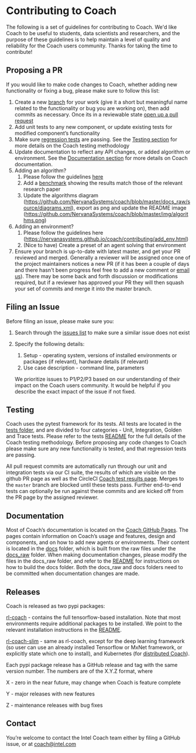# Contributing to Coach

The following is a set of guidelines for contributing to Coach.
We'd like Coach to be useful to students, data scientists and researchers, and the purpose of these guidelines is to help maintain a level of quality and reliability for the Coach users community. 
Thanks for taking the time to contribute!

## Proposing a PR
If you would like to make code changes to Coach, whether adding new functionality or fixing a bug, please make sure to follow this list:
1. Create a new [branch](https://help.github.com/articles/about-branches/) for your work (give it a short but meaningful name related to the functionality or bug you are working on), then add commits as necessary.  Once its in a reviewable state [open up a pull request](https://help.github.com/articles/about-pull-requests/)
1. Add unit tests to any new component, or update existing tests for modified component’s functionality
1. Make sure [regression tests](https://github.com/NervanaSystems/coach/tree/master/rl_coach/tests) are passing. See the [Testing section](#testing) for more details on the Coach testing methodology 
1. Update documentation to reflect any API changes, or added algorithm or environment. See the [Documentation section](#documentation) for more details on Coach documentation. 
1. Adding an algorithm? 
    1. Please follow the guidelines [here](https://nervanasystems.github.io/coach/contributing/add_agent.html)
    1. Add a [benchmark](https://github.com/NervanaSystems/coach/blob/master/benchmarks/README.md) showing the results match those of the relevant research paper
    1. Update the algorithms diagram (https://github.com/NervanaSystems/coach/blob/master/docs_raw/source/diagrams.xml), export as png and update the README image (https://github.com/NervanaSystems/coach/blob/master/img/algorithms.png) 
1. Adding an environment? 
    1. Please follow the guidelines here (https://nervanasystems.github.io/coach/contributing/add_env.html)
    1. (Nice to have) Create a preset of an agent solving that environment
1. Ensure your branch is up-to-date with latest master, and get your PR reviewed and merged.  Generally a reviewer will be assigned once one of the project maintainers notices a new PR (if it has been a couple of days and there hasn't been progress feel free to add a new comment or [email us](#contact)).  There may be some back and forth discussion or modifications required, but if a reviewer has approved your PR they will then squash your set of commits and merge it into the master branch.


## Filing an Issue
Before filing an issue, please make sure you:
1. Search through the [issues list](https://github.com/NervanaSystems/coach/issues) to make sure a similar issue does not exist
1. Specify the following details:
    1. Setup - operating system, versions of installed environments or packages (if relevant), hardware details (if relevant)
    1. Use case description - command line, parameters
    
    We prioritize issues to P1/P2/P3 based on our understanding of their impact on the Coach users community. It would be helpful if you describe the exact impact of the issue if not fixed. 


## Testing
Coach uses the pytest framework for its tests. All tests are located in the [tests folder](https://github.com/NervanaSystems/coach/tree/master/rl_coach/tests), and are divided to four categories - Unit, Integration, Golden and Trace tests.
Please refer to the tests [README](https://github.com/NervanaSystems/coach/blob/master/rl_coach/tests/README.md) for the full details of the Coach testing methodology.
Before proposing any code changes to Coach please make sure any new functionality is tested, and that regression tests are passing. 

All pull request commits are automatically run through our unit and integration tests via our CI suite, the results of which are visible on the github PR page as well as the CircleCI [Coach test results page](https://circleci.com/gh/NervanaSystems/coach).  Merges to the `master` branch are blocked until these tests pass.  Further end-to-end tests can optionally be run against these commits and are kicked off from the PR page by the assigned reviewer.


## Documentation
Most of Coach’s documentation is located on the [Coach GitHub Pages](https://nervanasystems.github.io/coach/). The pages contain information on Coach’s usage and features, design and components, and on how to add new agents or environments. 
Their content is located in the [docs](https://github.com/NervanaSystems/coach/tree/master/docs) folder, which is built from the raw files under the [docs_raw](https://github.com/NervanaSystems/coach/tree/master/docs_raw) folder. 
When making documentation changes, please modify the files in the docs_raw folder, and refer to the [README](https://github.com/NervanaSystems/coach/blob/master/docs_raw/README.md) for instructions on how to build the docs folder. 
Both the docs_raw and docs folders need to be committed when documentation changes are made.  


## Releases
Coach is released as two pypi packages:

[rl-coach](https://pypi.org/project/rl-coach/) - contains the full tensorflow-based installation. Note that most environments require additional packages to be installed. We point to the relevant installation instructions in the [README](https://github.com/NervanaSystems/coach#supported-environments).

[rl-coach-slim](https://pypi.org/project/rl-coach-slim/) - same as rl-coach, except for the deep learning framework (so user can use an already installed Tensorflow or MxNet framework, or explicitly state which one to install), and Kubernetes (for [distributed Coach](https://nervanasystems.github.io/coach/dist_usage.html)). 

Each pypi package release has a GitHub release and tag with the same version number. The numbers are of the X.Y.Z format, where

X - zero in the near future, may change when Coach is feature complete 

Y - major releases with new features

Z - maintenance releases with bug fixes


## Contact
You’re welcome to contact the Intel Coach team either by filing a GitHub issue, or at coach@intel.com
